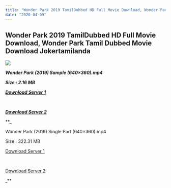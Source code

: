 ```yaml
---
title: "Wonder Park 2019 TamilDubbed HD Full Movie Download, Wonder Park Tamil Dubbed Movie Download Jokertamilanda"
date: "2020-04-09"
---
```


## Wonder Park 2019 TamilDubbed HD Full Movie Download, Wonder Park Tamil Dubbed Movie Download Jokertamilanda

  

![](https://images.moviebuff.com/7248d145-a808-4eb6-8baa-3f47ef82c87d?w=1000)

**_Wonder Park (2019) Sample (640×360).mp4_**

**_Size : 2.16 MB_**

**_[Download Server 1](http://b7.wetransfer.vip/files/Tamil{b337cb003d07febca875724d018e20f8c1927a284fdd439ea607fcc650de5bb7}20Dubbed{b337cb003d07febca875724d018e20f8c1927a284fdd439ea607fcc650de5bb7}20Movies/Tamil{b337cb003d07febca875724d018e20f8c1927a284fdd439ea607fcc650de5bb7}202019{b337cb003d07febca875724d018e20f8c1927a284fdd439ea607fcc650de5bb7}20Dubbed{b337cb003d07febca875724d018e20f8c1927a284fdd439ea607fcc650de5bb7}20Movies/Wonder{b337cb003d07febca875724d018e20f8c1927a284fdd439ea607fcc650de5bb7}20Park{b337cb003d07febca875724d018e20f8c1927a284fdd439ea607fcc650de5bb7}20(2019)/Wonder{b337cb003d07febca875724d018e20f8c1927a284fdd439ea607fcc650de5bb7}20Park{b337cb003d07febca875724d018e20f8c1927a284fdd439ea607fcc650de5bb7}20(2019){b337cb003d07febca875724d018e20f8c1927a284fdd439ea607fcc650de5bb7}20BDRip/Wonder{b337cb003d07febca875724d018e20f8c1927a284fdd439ea607fcc650de5bb7}20Park{b337cb003d07febca875724d018e20f8c1927a284fdd439ea607fcc650de5bb7}20(2019){b337cb003d07febca875724d018e20f8c1927a284fdd439ea607fcc650de5bb7}20Sample{b337cb003d07febca875724d018e20f8c1927a284fdd439ea607fcc650de5bb7}20(640x360).mp4)_**

**_[  
](http://b7.wetransfer.vip/files/Tamil{b337cb003d07febca875724d018e20f8c1927a284fdd439ea607fcc650de5bb7}20Dubbed{b337cb003d07febca875724d018e20f8c1927a284fdd439ea607fcc650de5bb7}20Movies/Tamil{b337cb003d07febca875724d018e20f8c1927a284fdd439ea607fcc650de5bb7}202019{b337cb003d07febca875724d018e20f8c1927a284fdd439ea607fcc650de5bb7}20Dubbed{b337cb003d07febca875724d018e20f8c1927a284fdd439ea607fcc650de5bb7}20Movies/Wonder{b337cb003d07febca875724d018e20f8c1927a284fdd439ea607fcc650de5bb7}20Park{b337cb003d07febca875724d018e20f8c1927a284fdd439ea607fcc650de5bb7}20(2019)/Wonder{b337cb003d07febca875724d018e20f8c1927a284fdd439ea607fcc650de5bb7}20Park{b337cb003d07febca875724d018e20f8c1927a284fdd439ea607fcc650de5bb7}20(2019){b337cb003d07febca875724d018e20f8c1927a284fdd439ea607fcc650de5bb7}20BDRip/Wonder{b337cb003d07febca875724d018e20f8c1927a284fdd439ea607fcc650de5bb7}20Park{b337cb003d07febca875724d018e20f8c1927a284fdd439ea607fcc650de5bb7}20(2019){b337cb003d07febca875724d018e20f8c1927a284fdd439ea607fcc650de5bb7}20Sample{b337cb003d07febca875724d018e20f8c1927a284fdd439ea607fcc650de5bb7}20(640x360).mp4)_**

**_[Download Server 2](http://b7.wetransfer.vip/files/Tamil{b337cb003d07febca875724d018e20f8c1927a284fdd439ea607fcc650de5bb7}20Dubbed{b337cb003d07febca875724d018e20f8c1927a284fdd439ea607fcc650de5bb7}20Movies/Tamil{b337cb003d07febca875724d018e20f8c1927a284fdd439ea607fcc650de5bb7}202019{b337cb003d07febca875724d018e20f8c1927a284fdd439ea607fcc650de5bb7}20Dubbed{b337cb003d07febca875724d018e20f8c1927a284fdd439ea607fcc650de5bb7}20Movies/Wonder{b337cb003d07febca875724d018e20f8c1927a284fdd439ea607fcc650de5bb7}20Park{b337cb003d07febca875724d018e20f8c1927a284fdd439ea607fcc650de5bb7}20(2019)/Wonder{b337cb003d07febca875724d018e20f8c1927a284fdd439ea607fcc650de5bb7}20Park{b337cb003d07febca875724d018e20f8c1927a284fdd439ea607fcc650de5bb7}20(2019){b337cb003d07febca875724d018e20f8c1927a284fdd439ea607fcc650de5bb7}20BDRip/Wonder{b337cb003d07febca875724d018e20f8c1927a284fdd439ea607fcc650de5bb7}20Park{b337cb003d07febca875724d018e20f8c1927a284fdd439ea607fcc650de5bb7}20(2019){b337cb003d07febca875724d018e20f8c1927a284fdd439ea607fcc650de5bb7}20Sample{b337cb003d07febca875724d018e20f8c1927a284fdd439ea607fcc650de5bb7}20(640x360).mp4)_**

**_

Wonder Park (2019) Single Part (640×360).mp4

Size : 322.31 MB

[Download Server 1](http://c5.wetransfer.vip/files/Wonder{b337cb003d07febca875724d018e20f8c1927a284fdd439ea607fcc650de5bb7}20Park{b337cb003d07febca875724d018e20f8c1927a284fdd439ea607fcc650de5bb7}20(2019).mp4)

[  
](http://c5.wetransfer.vip/files/Wonder{b337cb003d07febca875724d018e20f8c1927a284fdd439ea607fcc650de5bb7}20Park{b337cb003d07febca875724d018e20f8c1927a284fdd439ea607fcc650de5bb7}20(2019).mp4)

[Download Server 2](http://c5.wetransfer.vip/files/Wonder{b337cb003d07febca875724d018e20f8c1927a284fdd439ea607fcc650de5bb7}20Park{b337cb003d07febca875724d018e20f8c1927a284fdd439ea607fcc650de5bb7}20(2019).mp4)

_**
